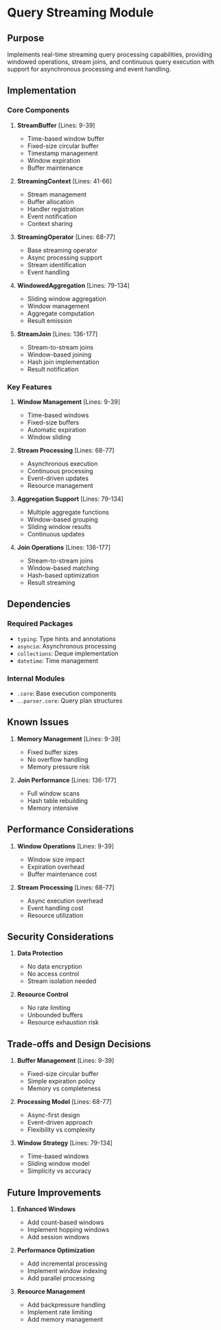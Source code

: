 # Query Streaming Module

## Purpose

Implements real-time streaming query processing capabilities, providing windowed operations, stream joins, and continuous query execution with support for asynchronous processing and event handling.

## Implementation

### Core Components

1. **StreamBuffer** [Lines: 9-39]

   - Time-based window buffer
   - Fixed-size circular buffer
   - Timestamp management
   - Window expiration
   - Buffer maintenance

2. **StreamingContext** [Lines: 41-66]

   - Stream management
   - Buffer allocation
   - Handler registration
   - Event notification
   - Context sharing

3. **StreamingOperator** [Lines: 68-77]

   - Base streaming operator
   - Async processing support
   - Stream identification
   - Event handling

4. **WindowedAggregation** [Lines: 79-134]

   - Sliding window aggregation
   - Window management
   - Aggregate computation
   - Result emission

5. **StreamJoin** [Lines: 136-177]
   - Stream-to-stream joins
   - Window-based joining
   - Hash join implementation
   - Result notification

### Key Features

1. **Window Management** [Lines: 9-39]

   - Time-based windows
   - Fixed-size buffers
   - Automatic expiration
   - Window sliding

2. **Stream Processing** [Lines: 68-77]

   - Asynchronous execution
   - Continuous processing
   - Event-driven updates
   - Resource management

3. **Aggregation Support** [Lines: 79-134]

   - Multiple aggregate functions
   - Window-based grouping
   - Sliding window results
   - Continuous updates

4. **Join Operations** [Lines: 136-177]
   - Stream-to-stream joins
   - Window-based matching
   - Hash-based optimization
   - Result streaming

## Dependencies

### Required Packages

- `typing`: Type hints and annotations
- `asyncio`: Asynchronous processing
- `collections`: Deque implementation
- `datetime`: Time management

### Internal Modules

- `.core`: Base execution components
- `..parser.core`: Query plan structures

## Known Issues

1. **Memory Management** [Lines: 9-39]

   - Fixed buffer sizes
   - No overflow handling
   - Memory pressure risk

2. **Join Performance** [Lines: 136-177]
   - Full window scans
   - Hash table rebuilding
   - Memory intensive

## Performance Considerations

1. **Window Operations** [Lines: 9-39]

   - Window size impact
   - Expiration overhead
   - Buffer maintenance cost

2. **Stream Processing** [Lines: 68-77]
   - Async execution overhead
   - Event handling cost
   - Resource utilization

## Security Considerations

1. **Data Protection**

   - No data encryption
   - No access control
   - Stream isolation needed

2. **Resource Control**
   - No rate limiting
   - Unbounded buffers
   - Resource exhaustion risk

## Trade-offs and Design Decisions

1. **Buffer Management** [Lines: 9-39]

   - Fixed-size circular buffer
   - Simple expiration policy
   - Memory vs completeness

2. **Processing Model** [Lines: 68-77]

   - Async-first design
   - Event-driven approach
   - Flexibility vs complexity

3. **Window Strategy** [Lines: 79-134]
   - Time-based windows
   - Sliding window model
   - Simplicity vs accuracy

## Future Improvements

1. **Enhanced Windows**

   - Add count-based windows
   - Implement hopping windows
   - Add session windows

2. **Performance Optimization**

   - Add incremental processing
   - Implement window indexing
   - Add parallel processing

3. **Resource Management**
   - Add backpressure handling
   - Implement rate limiting
   - Add memory management
